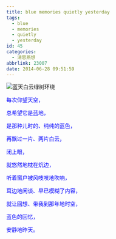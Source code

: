 ```yaml
---
title: blue memories quietly yesterday
tags:
  - blue
  - memories
  - quietly
  - yesterday
id: 45
categories:
  - 清思燕想
abbrlink: 23007
date: 2014-06-28 09:51:59
---
```


![蓝天白云绿树环绕](http://ww3.sinaimg.cn/large/4eed32f2jw1eh5meusq8gj218g0p0n2f.jpg "蓝天白云绿树环绕，虽然云不够白，感觉也还不错") 

<span style="color: #0000ff;">每次仰望天空，</span>

<span style="color: #0000ff;">总希望它是蓝地，</span>

<span style="color: #0000ff;">是那种儿时的、纯纯的蓝色，</span>

<span style="color: #0000ff;">再飘过一片、两片白云，</span>

<span style="color: #0000ff;">闭上眼，</span>

<span style="color: #0000ff;">就悠然地枕在炕边，</span>

<span style="color: #0000ff;">听着窗户被风吱吱地吹响，</span>

<span style="color: #0000ff;">耳边地闲谈、早已模糊了内容，</span>

<span style="color: #0000ff;">就让回想、带我到那年地时空，</span>

<span style="color: #0000ff;">蓝色的回忆，</span>

<span style="color: #0000ff;">安静地昨天。</span>